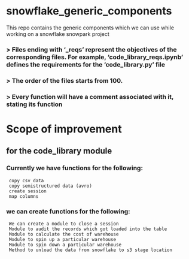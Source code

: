 # snowflake_generic_components
This repo contains the generic components which we can use while working on a snowflake snowpark project

### > Files ending with ‘_reqs’ represent the objectives of the corresponding files. For example, ‘code_library_reqs.ipynb’ defines the requirements for the ‘code_library.py’ file
### > The order of the files starts from 100.
### > Every function will have a comment associated with it, stating its function
# Scope of improvement
## for the code_library module
### Currently we have functions for the following:
     copy csv data
     copy semistructured data (avro)
     create session
     map columns
### we can create functions for the following:
     We can create a module to close a session
     Module to audit the records which got loaded into the table
     Module to calculate the cost of warehouse
     Module to spin up a particular warehouse
     Module to spin down a particular warehouse
     Method to unload the data from snowflake to s3 stage location
     
     
     